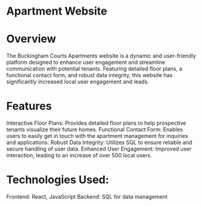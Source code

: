 # Apartment Website

# Overview
The Buckingham Courts Apartments website is a dynamic and user-friendly platform designed to enhance user engagement and streamline communication with potential tenants. Featuring detailed floor plans, a functional contact form, and robust data integrity, this website has significantly increased local user engagement and leads.

# Features
Interactive Floor Plans: Provides detailed floor plans to help prospective tenants visualize their future homes.
Functional Contact Form: Enables users to easily get in touch with the apartment management for inquiries and applications.
Robust Data Integrity: Utilizes SQL to ensure reliable and secure handling of user data.
Enhanced User Engagement: Improved user interaction, leading to an increase of over 500 local users.

# Technologies Used:
Frontend: React, JavaScript
Backend: SQL for data management

